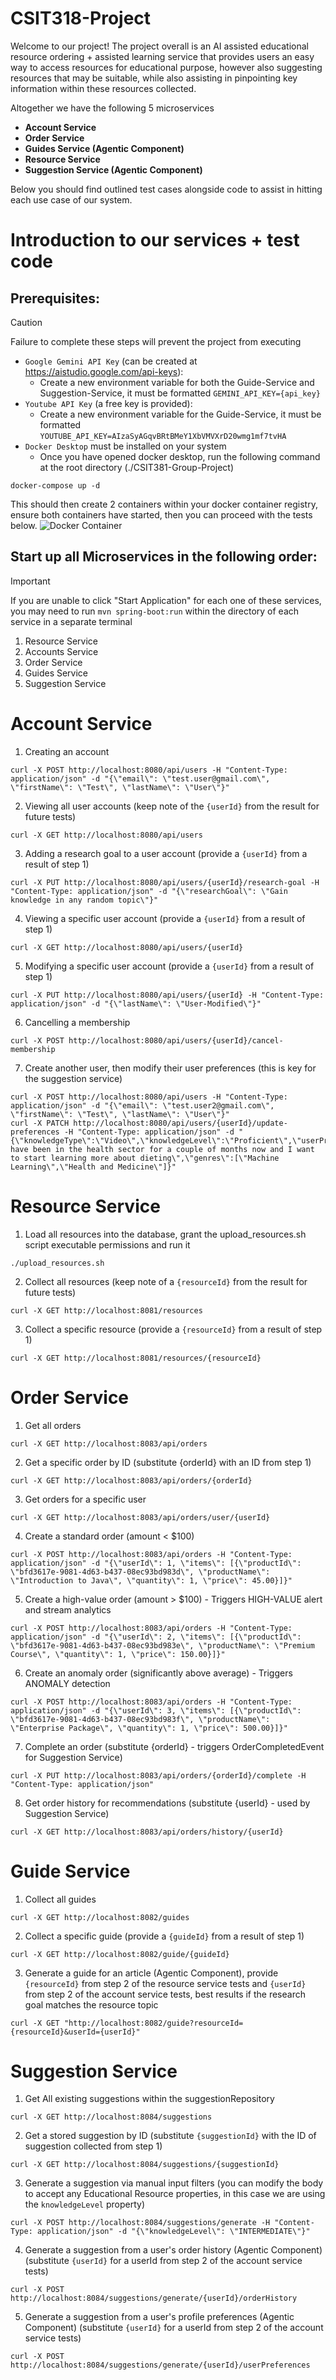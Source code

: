 # CSIT318-Project 

Welcome to our project! The project overall is an AI assisted educational resource ordering + assisted learning
service that provides users an easy way to access resources for educational purpose, however also suggesting resources
that may be suitable, while also assisting in pinpointing key information within these resources collected.

Altogether we have the following 5 microservices
- **Account Service**
- **Order Service**
- **Guides Service (Agentic Component)**
- **Resource Service**
- **Suggestion Service (Agentic Component)**

Below you should find outlined test cases alongside code to assist in hitting each use case of our system.
# Introduction to our services + test code
## Prerequisites:
> [!CAUTION]
> Failure to complete these steps will prevent the project from executing
- `Google Gemini API Key` (can be created at https://aistudio.google.com/api-keys):
  - Create a new environment variable for both the Guide-Service and Suggestion-Service, it must be formatted `GEMINI_API_KEY={api_key}`
- `Youtube API Key` (a free key is provided):
  - Create a new environment variable for the Guide-Service, it must be formatted `YOUTUBE_API_KEY=AIzaSyAGqvBRtBMeY1XbVMVXrD20wmg1mf7tvHA`
- `Docker Desktop` must be installed on your system
  - Once you have opened docker desktop, run the following command at the root directory (./CSIT381-Group-Project)
```
docker-compose up -d
```

This should then create 2 containers within your docker container registry, ensure both containers have started, then you can proceed with the tests below.
![Docker Container](docker-desktop.png "Docker Container")

## Start up all Microservices in the following order:
> [!IMPORTANT]  
> If you are unable to click "Start Application" for each one of these services, you may need to run ```mvn spring-boot:run``` within the directory of each service in a separate terminal
1. Resource Service
2. Accounts Service
3. Order Service
4. Guides Service
5. Suggestion Service
# Account Service
1. Creating an account
```
curl -X POST http://localhost:8080/api/users -H "Content-Type: application/json" -d "{\"email\": \"test.user@gmail.com\", \"firstName\": \"Test\", \"lastName\": \"User\"}"
```

2. Viewing all user accounts (keep note of the ```{userId}``` from the result for future tests)
```
curl -X GET http://localhost:8080/api/users 
```

3. Adding a research goal to a user account (provide a ```{userId}``` from a result of step 1)
```
curl -X PUT http://localhost:8080/api/users/{userId}/research-goal -H "Content-Type: application/json" -d "{\"researchGoal\": \"Gain knowledge in any random topic\"}"
```

4. Viewing a specific user account (provide a ```{userId}``` from a result of step 1)
```
curl -X GET http://localhost:8080/api/users/{userId} 
```

5. Modifying a specific user account (provide a ```{userId}``` from a result of step 1)
```
curl -X PUT http://localhost:8080/api/users/{userId} -H "Content-Type: application/json" -d "{\"lastName\": \"User-Modified\"}"
```

6. Cancelling a membership
```
curl -X POST http://localhost:8080/api/users/{userId}/cancel-membership
```

7. Create another user, then modify their user preferences (this is key for the suggestion service)
```
curl -X POST http://localhost:8080/api/users -H "Content-Type: application/json" -d "{\"email\": \"test.user2@gmail.com\", \"firstName\": \"Test\", \"lastName\": \"User\"}"
curl -X PATCH http://localhost:8080/api/users/{userId}/update-preferences -H "Content-Type: application/json" -d "{\"knowledgeType\":\"Video\",\"knowledgeLevel\":\"Proficient\",\"userPreferenceString\":\"I have been in the health sector for a couple of months now and I want to start learning more about dieting\",\"genres\":[\"Machine Learning\",\"Health and Medicine\"]}"
```
# Resource Service
1. Load all resources into the database, grant the upload_resources.sh script executable permissions and run it
```
./upload_resources.sh
```

2. Collect all resources (keep note of a ```{resourceId}``` from the result for future tests)
```
curl -X GET http://localhost:8081/resources
```

3. Collect a specific resource (provide a ```{resourceId}``` from a result of step 1)
```
curl -X GET http://localhost:8081/resources/{resourceId}
```

# Order Service
1. Get all orders
```
curl -X GET http://localhost:8083/api/orders
```
2. Get a specific order by ID (substitute {orderId} with an ID from step 1)
```
curl -X GET http://localhost:8083/api/orders/{orderId}
```
3. Get orders for a specific user 
```
curl -X GET http://localhost:8083/api/orders/user/{userId}
```
4. Create a standard order (amount < $100)
```
curl -X POST http://localhost:8083/api/orders -H "Content-Type: application/json" -d "{\"userId\": 1, \"items\": [{\"productId\": \"bfd3617e-9081-4d63-b437-08ec93bd983d\", \"productName\": \"Introduction to Java\", \"quantity\": 1, \"price\": 45.00}]}"
```
5. Create a high-value order (amount > $100) - Triggers HIGH-VALUE alert and stream analytics
```
curl -X POST http://localhost:8083/api/orders -H "Content-Type: application/json" -d "{\"userId\": 2, \"items\": [{\"productId\": \"bfd3617e-9081-4d63-b437-08ec93bd983e\", \"productName\": \"Premium Course\", \"quantity\": 1, \"price\": 150.00}]}"
```
6. Create an anomaly order (significantly above average) - Triggers ANOMALY detection
```
curl -X POST http://localhost:8083/api/orders -H "Content-Type: application/json" -d "{\"userId\": 3, \"items\": [{\"productId\": \"bfd3617e-9081-4d63-b437-08ec93bd983f\", \"productName\": \"Enterprise Package\", \"quantity\": 1, \"price\": 500.00}]}"
```
7. Complete an order (substitute {orderId} - triggers OrderCompletedEvent for Suggestion Service)
```
curl -X PUT http://localhost:8083/api/orders/{orderId}/complete -H "Content-Type: application/json"
```
8. Get order history for recommendations (substitute {userId} - used by Suggestion Service)
```
curl -X GET http://localhost:8083/api/orders/history/{userId}
```

# Guide Service
1. Collect all guides
```
curl -X GET http://localhost:8082/guides
```
2. Collect a specific guide (provide a ```{guideId}``` from a result of step 1)
```
curl -X GET http://localhost:8082/guide/{guideId}
```
3. Generate a guide for an article (Agentic Component), provide ```{resourceId}``` from step 2 of the resource service tests and ```{userId}``` from step 2 of the account service tests, best results if the research goal matches the resource topic
```
curl -X GET "http://localhost:8082/guide?resourceId={resourceId}&userId={userId}"
```

# Suggestion Service
1. Get All existing suggestions within the suggestionRepository
```
curl -X GET http://localhost:8084/suggestions
```
2. Get a stored suggestion by ID (substitute ```{suggestionId}``` with the ID of  suggestion collected from step 1)
```
curl -X GET http://localhost:8084/suggestions/{suggestionId}
```
3. Generate a suggestion via manual input filters (you can modify the body to accept any Educational Resource properties, in this case we are using the ```knowledgeLevel``` property)
```
curl -X POST http://localhost:8084/suggestions/generate -H "Content-Type: application/json" -d "{\"knowledgeLevel\": \"INTERMEDIATE\"}"
```
4. Generate a suggestion from a user's order history (Agentic Component) (substitute ```{userId}``` for a userId from step 2 of the account service tests)
```
curl -X POST http://localhost:8084/suggestions/generate/{userId}/orderHistory
```
5. Generate a suggestion from a user's profile preferences (Agentic Component) (substitute ```{userId}``` for a userId from step 2 of the account service tests)
```
curl -X POST http://localhost:8084/suggestions/generate/{userId}/userPreferences
```
